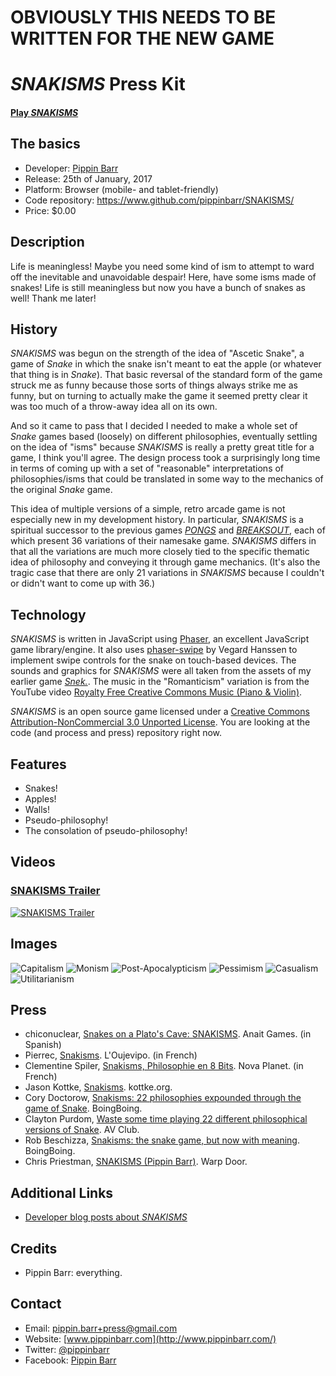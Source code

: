 # OBVIOUSLY THIS NEEDS TO BE WRITTEN FOR THE NEW GAME

# *SNAKISMS* Press Kit

#### [Play *SNAKISMS*](https://pippinbarr.github.io/SNAKISMS/)

## The basics

* Developer: [Pippin Barr](http://www.pippinbarr.com/)
* Release: 25th of January, 2017
* Platform: Browser (mobile- and tablet-friendly)
* Code repository: https://www.github.com/pippinbarr/SNAKISMS/
* Price: $0.00

## Description

Life is meaningless! Maybe you need some kind of ism to attempt to ward off the inevitable and unavoidable despair! Here, have some isms made of snakes! Life is still meaningless but now you have a bunch of snakes as well! Thank me later!

## History

*SNAKISMS* was begun on the strength of the idea of "Ascetic Snake", a game of *Snake* in which the snake isn't meant to eat the apple (or whatever that thing is in *Snake*). That basic reversal of the standard form of the game struck me as funny because those sorts of things always strike me as funny, but on turning to actually make the game it seemed pretty clear it was too much of a throw-away idea all on its own.

And so it came to pass that I decided I needed to make a whole set of *Snake* games based (loosely) on different philosophies, eventually settling on the idea of "isms" because *SNAKISMS* is really a pretty great title for a game, I think you'll agree. The design process took a surprisingly long time in terms of coming up with a set of "reasonable" interpretations of philosophies/isms that could be translated in some way to the mechanics of the original *Snake* game.

This idea of multiple versions of a simple, retro arcade game is not especially new in my development history. In particular, *SNAKISMS* is a spiritual successor to the previous games [*PONGS*](http://www.pippinbarr.com/games/pongs/Pongs.html) and [*BREAKSOUT*](http://www.pippinbarr.com/games/breaksout/), each of which present 36 variations of their namesake game. *SNAKISMS* differs in that all the variations are much more closely tied to the specific thematic idea of philosophy and conveying it through game mechanics. (It's also the tragic case that there are only 21 variations in *SNAKISMS* because I couldn't or didn't want to come up with 36.)

## Technology

*SNAKISMS* is written in JavaScript using [Phaser](http://www.phaser.io/), an excellent JavaScript game library/engine. It also uses [phaser-swipe](https://github.com/flogvit/phaser-swipe) by Vegard Hanssen to implement swipe controls for the snake on touch-based devices. The sounds and graphics for *SNAKISMS* were all taken from the assets of my earlier game [*Snek.*](https://www.pippinbarr.com/2013/06/13/snek/). The music in the "Romanticism" variation is from the YouTube video [Royalty Free Creative Commons Music (Piano & Violin)](https://www.youtube.com/watch?v=TZTtvwpXReA).

*SNAKISMS* is an open source game licensed under a [Creative Commons Attribution-NonCommercial 3.0 Unported License](http://creativecommons.org/licenses/by-nc/3.0/). You are looking at the code (and process and press) repository right now.

## Features

* Snakes!
* Apples!
* Walls!
* Pseudo-philosophy!
* The consolation of pseudo-philosophy!

## Videos

### [SNAKISMS Trailer](https://www.youtube.com/watch?v=p9MS7ERVLGA)

[![SNAKISMS Trailer](https://img.youtube.com/vi/p9MS7ERVLGA/0.jpg)](https://www.youtube.com/watch?v=p9MS7ERVLGA)

## Images

![Capitalism](images/Capitalism.png) ![Monism](images/Monism.png) ![Post-Apocalypticism](images/Post-Apocalypticism.png) ![Pessimism](images/Pessimism.png) ![Casualism](images/Casualism.png) ![Utilitarianism](images/Utilitarianism.png)

## Press
* chiconuclear, [Snakes on a Plato's Cave: SNAKISMS](http://www.anaitgames.com/articulos/snakisms-pippin-barr). Anait Games. (in Spanish)
* Pierrec, [Snakisms](http://oujevipo.fr/general/5895-snakisms/). L'Oujevipo. (in French)
* Clementine Spiler, [Snakisms, Philosophie en 8 Bits](http://www.novaplanet.com/novamag/70861/snakisms-philosophie-en-8-bits). Nova Planet. (in French)
* Jason Kottke, [Snakisms](http://kottke.org/17/03/snakisms). kottke.org.
* Cory Doctorow, [Snakisms: 22 philosophies expounded through the game of Snake](http://boingboing.net/2017/03/04/nothing-sounds-quite-like-a-33-2.html). BoingBoing.
* Clayton Purdom, [Waste some time playing 22 different philosophical versions of Snake](http://www.avclub.com/article/waste-some-time-playing-22-different-philosophical-251567). AV Club.
* Rob Beschizza, [Snakisms: the snake game, but now with meaning](http://boingboing.net/2017/03/06/snakisms-the-snake-game-but.html). BoingBoing.
* Chris Priestman, [SNAKISMS (Pippin Barr)](http://warpdoor.com/2017/03/07/snakisms-pippin-barr/). Warp Door.

## Additional Links

* [Developer blog posts about *SNAKISMS*](http://www.pippinbarr.com/tag/snakisms?order=asc)

## Credits

* Pippin Barr: everything.

## Contact

* Email: [pippin.barr+press@gmail.com](mailto:pippin.barr+press@gmail.com)
* Website: [www.pippinbarr.com](http://www.pippinbarr.com/)
* Twitter: [@pippinbarr](https://www.twitter.com/pippinbarr)
* Facebook: [Pippin Barr](http://www.facebook.com/pippin.barr)
